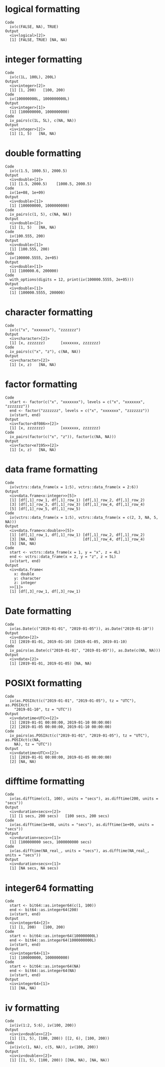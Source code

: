 # logical formatting

    Code
      iv(c(FALSE, NA), TRUE)
    Output
      <iv<logical>[2]>
      [1] [FALSE, TRUE) [NA, NA)     

# integer formatting

    Code
      iv(c(1L, 100L), 200L)
    Output
      <iv<integer>[2]>
      [1] [1, 200)   [100, 200)
    Code
      iv(100000000L, 1000000000L)
    Output
      <iv<integer>[1]>
      [1] [100000000, 1000000000)
    Code
      iv_pairs(c(1L, 5L), c(NA, NA))
    Output
      <iv<integer>[2]>
      [1] [1, 5)   [NA, NA)

# double formatting

    Code
      iv(c(1.5, 1000.5), 2000.5)
    Output
      <iv<double>[2]>
      [1] [1.5, 2000.5)    [1000.5, 2000.5)
    Code
      iv(1e+08, 1e+09)
    Output
      <iv<double>[1]>
      [1] [100000000, 1000000000)
    Code
      iv_pairs(c(1, 5), c(NA, NA))
    Output
      <iv<double>[2]>
      [1] [1, 5)   [NA, NA)
    Code
      iv(100.555, 200)
    Output
      <iv<double>[1]>
      [1] [100.555, 200)
    Code
      iv(100000.5555, 2e+05)
    Output
      <iv<double>[1]>
      [1] [100000.6, 200000)
    Code
      with_options(digits = 12, print(iv(100000.5555, 2e+05)))
    Output
      <iv<double>[1]>
      [1] [100000.5555, 200000)

# character formatting

    Code
      iv(c("x", "xxxxxxx"), "zzzzzzz")
    Output
      <iv<character>[2]>
      [1] [x, zzzzzzz)       [xxxxxxx, zzzzzzz)
    Code
      iv_pairs(c("x", "z"), c(NA, NA))
    Output
      <iv<character>[2]>
      [1] [x, z)   [NA, NA)

# factor formatting

    Code
      start <- factor(c("x", "xxxxxxx"), levels = c("x", "xxxxxxx", "zzzzzzz"))
      end <- factor("zzzzzzz", levels = c("x", "xxxxxxx", "zzzzzzz"))
      iv(start, end)
    Output
      <iv<factor<8f086>>[2]>
      [1] [x, zzzzzzz)       [xxxxxxx, zzzzzzz)
    Code
      iv_pairs(factor(c("x", "z")), factor(c(NA, NA)))
    Output
      <iv<factor<e7195>>[2]>
      [1] [x, z)   [NA, NA)

# data frame formatting

    Code
      iv(vctrs::data_frame(x = 1:5), vctrs::data_frame(x = 2:6))
    Output
      <iv<data.frame<x:integer>>[5]>
      [1] [df[,1]_row_1, df[,1]_row_1) [df[,1]_row_2, df[,1]_row_2)
      [3] [df[,1]_row_3, df[,1]_row_3) [df[,1]_row_4, df[,1]_row_4)
      [5] [df[,1]_row_5, df[,1]_row_5)
    Code
      iv(vctrs::data_frame(x = 1:5), vctrs::data_frame(x = c(2, 3, NA, 5, NA)))
    Output
      <iv<data.frame<x:double>>[5]>
      [1] [df[,1]_row_1, df[,1]_row_1) [df[,1]_row_2, df[,1]_row_2)
      [3] [NA, NA)                     [df[,1]_row_4, df[,1]_row_4)
      [5] [NA, NA)                    
    Code
      start <- vctrs::data_frame(x = 1, y = "x", z = 4L)
      end <- vctrs::data_frame(x = 2, y = "z", z = 5L)
      iv(start, end)
    Output
      <iv<data.frame<
        x: double
        y: character
        z: integer
      >>[1]>
      [1] [df[,3]_row_1, df[,3]_row_1)

# Date formatting

    Code
      iv(as.Date(c("2019-01-01", "2019-01-05")), as.Date("2019-01-10"))
    Output
      <iv<date>[2]>
      [1] [2019-01-01, 2019-01-10) [2019-01-05, 2019-01-10)
    Code
      iv_pairs(as.Date(c("2019-01-01", "2019-01-05")), as.Date(c(NA, NA)))
    Output
      <iv<date>[2]>
      [1] [2019-01-01, 2019-01-05) [NA, NA)                

# POSIXt formatting

    Code
      iv(as.POSIXct(c("2019-01-01", "2019-01-05"), tz = "UTC"), as.POSIXct(
        "2019-01-10", tz = "UTC"))
    Output
      <iv<datetime<UTC>>[2]>
      [1] [2019-01-01 00:00:00, 2019-01-10 00:00:00)
      [2] [2019-01-05 00:00:00, 2019-01-10 00:00:00)
    Code
      iv_pairs(as.POSIXct(c("2019-01-01", "2019-01-05"), tz = "UTC"), as.POSIXct(c(NA,
        NA), tz = "UTC"))
    Output
      <iv<datetime<UTC>>[2]>
      [1] [2019-01-01 00:00:00, 2019-01-05 00:00:00)
      [2] [NA, NA)                                  

# difftime formatting

    Code
      iv(as.difftime(c(1, 100), units = "secs"), as.difftime(200, units = "secs"))
    Output
      <iv<duration<secs>>[2]>
      [1] [1 secs, 200 secs)   [100 secs, 200 secs)
    Code
      iv(as.difftime(1e+08, units = "secs"), as.difftime(1e+09, units = "secs"))
    Output
      <iv<duration<secs>>[1]>
      [1] [100000000 secs, 1000000000 secs)
    Code
      iv(as.difftime(NA_real_, units = "secs"), as.difftime(NA_real_, units = "secs"))
    Output
      <iv<duration<secs>>[1]>
      [1] [NA secs, NA secs)

# integer64 formatting

    Code
      start <- bit64::as.integer64(c(1, 100))
      end <- bit64::as.integer64(200)
      iv(start, end)
    Output
      <iv<integer64>[2]>
      [1] [1, 200)   [100, 200)
    Code
      start <- bit64::as.integer64(100000000L)
      end <- bit64::as.integer64(1000000000L)
      iv(start, end)
    Output
      <iv<integer64>[1]>
      [1] [100000000, 1000000000)
    Code
      start <- bit64::as.integer64(NA)
      end <- bit64::as.integer64(NA)
      iv(start, end)
    Output
      <iv<integer64>[1]>
      [1] [NA, NA)

# iv formatting

    Code
      iv(iv(1:2, 5:6), iv(100, 200))
    Output
      <iv<iv<double>>[2]>
      [1] [[1, 5), [100, 200)) [[2, 6), [100, 200))
    Code
      iv(iv(c(1, NA), c(5, NA)), iv(100, 200))
    Output
      <iv<iv<double>>[2]>
      [1] [[1, 5), [100, 200)) [[NA, NA), [NA, NA))

